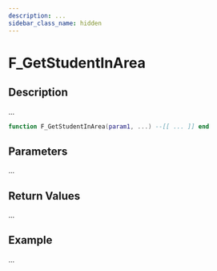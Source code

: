 ```yaml
---
description: ...
sidebar_class_name: hidden
---
```


# F_GetStudentInArea

## Description

...

```lua
function F_GetStudentInArea(param1, ...) --[[ ... ]] end
```

## Parameters

...

## Return Values

...

## Example

...

